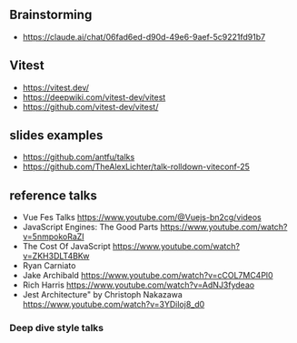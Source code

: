 ## Brainstorming

- https://claude.ai/chat/06fad6ed-d90d-49e6-9aef-5c9221fd91b7

## Vitest

- https://vitest.dev/
- https://deepwiki.com/vitest-dev/vitest
- https://github.com/vitest-dev/vitest/

## slides examples

- https://github.com/antfu/talks
- https://github.com/TheAlexLichter/talk-rolldown-viteconf-25

## reference talks

- Vue Fes Talks https://www.youtube.com/@Vuejs-bn2cg/videos
- JavaScript Engines: The Good Parts https://www.youtube.com/watch?v=5nmpokoRaZI
- The Cost Of JavaScript https://www.youtube.com/watch?v=ZKH3DLT4BKw
- Ryan Carniato
- Jake Archibald https://www.youtube.com/watch?v=cCOL7MC4Pl0
- Rich Harris https://www.youtube.com/watch?v=AdNJ3fydeao
- Jest Architecture" by Christoph Nakazawa https://www.youtube.com/watch?v=3YDiloj8_d0

### Deep dive style talks
